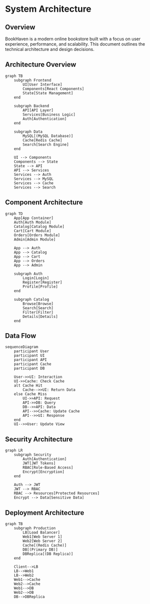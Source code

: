 # System Architecture

## Overview

BookHaven is a modern online bookstore built with a focus on user experience, performance, and scalability. This document outlines the technical architecture and design decisions.

## Architecture Overview

```mermaid
graph TB
    subgraph Frontend
        UI[User Interface]
        Components[React Components]
        State[State Management]
    end
    
    subgraph Backend
        API[API Layer]
        Services[Business Logic]
        Auth[Authentication]
    end
    
    subgraph Data
        MySQL[(MySQL Database)]
        Cache[Redis Cache]
        Search[Search Engine]
    end
    
    UI --> Components
    Components --> State
    State --> API
    API --> Services
    Services --> Auth
    Services --> MySQL
    Services --> Cache
    Services --> Search
```

## Component Architecture

```mermaid
graph TD
    App[App Container]
    Auth[Auth Module]
    Catalog[Catalog Module]
    Cart[Cart Module]
    Orders[Orders Module]
    Admin[Admin Module]
    
    App --> Auth
    App --> Catalog
    App --> Cart
    App --> Orders
    App --> Admin
    
    subgraph Auth
        Login[Login]
        Register[Register]
        Profile[Profile]
    end
    
    subgraph Catalog
        Browse[Browse]
        Search[Search]
        Filter[Filter]
        Details[Details]
    end
```

## Data Flow

```mermaid
sequenceDiagram
    participant User
    participant UI
    participant API
    participant Cache
    participant DB
    
    User->>UI: Interaction
    UI->>Cache: Check Cache
    alt Cache Hit
        Cache-->>UI: Return Data
    else Cache Miss
        UI->>API: Request
        API->>DB: Query
        DB-->>API: Data
        API-->>Cache: Update Cache
        API-->>UI: Response
    end
    UI-->>User: Update View
```

## Security Architecture

```mermaid
graph LR
    subgraph Security
        Auth[Authentication]
        JWT[JWT Tokens]
        RBAC[Role-Based Access]
        Encrypt[Encryption]
    end
    
    Auth --> JWT
    JWT --> RBAC
    RBAC --> Resources[Protected Resources]
    Encrypt --> Data[Sensitive Data]
```

## Deployment Architecture

```mermaid
graph TB
    subgraph Production
        LB[Load Balancer]
        Web1[Web Server 1]
        Web2[Web Server 2]
        Cache[(Redis Cache)]
        DB[(Primary DB)]
        DBReplica[(DB Replica)]
    end
    
    Client-->LB
    LB-->Web1
    LB-->Web2
    Web1-->Cache
    Web2-->Cache
    Web1-->DB
    Web2-->DB
    DB-->DBReplica
```